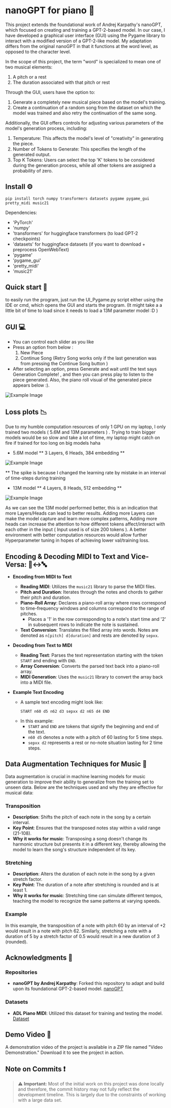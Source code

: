 
# nanoGPT for piano :musical_keyboard:

This project extends the foundational work of Andrej Karpathy's nanoGPT, which focused on creating and training a GPT-2-based model. In our case, I have developed a graphical user interface (GUI) using the Pygame library to interact with a modified version of a GPT-2-like model. My adaptation differs from the original nanoGPT in that it functions at the word level, as opposed to the character level.

In the scope of this project, the term "word" is specialized to mean one of two musical elements:
1) A pitch or a rest
2) The duration associated with that pitch or rest
   
Through the GUI, users have the option to:
1) Generate a completely new musical piece based on the model's training.
2) Create a continuation of a random song from the dataset on which the model was trained and also retry the continuation of the same song.

Additionally, the GUI offers controls for adjusting various parameters of the model's generation process, including:
1) Temperature: This affects the model's level of "creativity" in generating the piece.
2) Number of Tokens to Generate: This specifies the length of the generated output.
3) Top K Tokens: Users can select the top 'K' tokens to be considered during the generation process, while all other tokens are assigned a probability of zero.

## Install :gear:

```
pip install torch numpy transformers datasets pygame pygame_gui pretty_midi music21
```

Dependencies:

-  'PyTorch'
-  'numpy'
-  'transformers' for huggingface transformers  (to load GPT-2 checkpoints)
-  'datasets' for huggingface datasets (if you want to download + preprocess OpenWebText)
-  'pygame'
-  'pygame_gui'
-  'pretty_midi'
-  'music21'

## Quick start :rocket:

to easily run the program, just run the UI_Pygame.py script either using the IDE or cmd, which opens the GUI and starts the program. (It might take a a little bit of time to load since it needs to load a 13M parameter model :D )


## GUI :computer:

- You can control each slider as you like
- Press an option from below :
     1) New Piece
     2) Continue Song (Retry Song works only if the last generation was from pressing the Continue Song button )
- After selecting an option, press Generate and wait until the text says Generation Complete! , and then you can press play to listen to the piece generated. 
  Also, the piano roll visual of the generated piece appears below :).

![Example Image](./ML_Piano_Gui.png)


## Loss plots :chart_with_downwards_trend:

Due to my humble computation resources of only 1 GPU on my laptop, I only trained two models ( 5.6M and 13M parameters ) . Trying to train bigger models would be so slow and take a lot of time, my laptop might catch on fire if trained for too long on big models haha

- 5.6M model
  ** 3 Layers, 6 Heads, 384 embedding **

![Example Image](./piano-model-5.63M/loss_plot.png)

** The spike is because I changed the learning rate by mistake in an interval of time-steps during training 


- 13M model
  ** 4 Layers, 8 Heads, 512 embedding **

![Example Image](./piano-model-13M/loss_plot.png)

As we can see the 13M model performed better, this is an indication that more Layers/Heads can lead to better results. Adding more Layers can make the model capture and learn more complex patterns, Adding more heads can increase the attention to how different tokens affect/interact with each other in the input ( Input used is of size 200 tokens ). A better environment with better computation resources would allow further Hyperparameter tuning in hopes of achieving lower val/training loss.


## Encoding & Decoding MIDI to Text and Vice-Versa: :musical_note::left_right_arrow::abc:

- **Encoding from MIDI to Text**
   - **Reading MIDI**: Utilizes the `music21` library to parse the MIDI files.
   - **Pitch and Duration**: Iterates through the notes and chords to gather their pitch and duration.
   - **Piano-Roll Array**: Declares a piano-roll array where rows correspond to time-frequency windows and columns correspond to the range of pitches.
     - Places a '1' in the row corresponding to a note's start time and '2' in subsequent rows to indicate the note is sustained.
   - **Text Conversion**: Translates the filled array into words. Notes are denoted as `n[pitch] d[duration]` and rests are denoted by `sepxx`.
  
- **Decoding from Text to MIDI**
   - **Reading Text**: Parses the text representation starting with the token `START` and ending with `END`.
   - **Array Conversion**: Converts the parsed text back into a piano-roll array.
   - **MIDI Generation**: Uses the `music21` library to convert the array back into a MIDI file.

- **Example Text Encoding**
   - A sample text encoding might look like:
     ```
     START n60 d5 n62 d3 sepxx d2 n65 d4 END
     ```
   - In this example:
     - `START` and `END` are tokens that signify the beginning and end of the text.
     - `n60 d5` denotes a note with a pitch of 60 lasting for 5 time steps.
     - `sepxx d2` represents a rest or no-note situation lasting for 2 time steps.


## Data Augmentation Techniques for Music :twisted_rightwards_arrows:

Data augmentation is crucial in machine learning models for music generation to improve their ability to generalize from the training set to unseen data. Below are the techniques used and why they are effective for musical data:

### Transposition
- **Description**: Shifts the pitch of each note in the song by a certain interval.
- **Key Point**: Ensures that the transposed notes stay within a valid range (21-108).
- **Why it works for music**: Transposing a song doesn't change its harmonic structure but presents it in a different key, thereby allowing the model to learn the song's structure independent of its key.

### Stretching
- **Description**: Alters the duration of each note in the song by a given stretch factor.
- **Key Point**: The duration of a note after stretching is rounded and is at least 1.
- **Why it works for music**: Stretching time can simulate different tempos, teaching the model to recognize the same patterns at varying speeds.

### Example

In this example, the transposition of a note with pitch 60 by an interval of +2 would result in a note with pitch 62. Similarly, stretching a note with a duration of 5 by a stretch factor of 0.5 would result in a new duration of 3 (rounded).


## Acknowledgments :clap:

### Repositories
- **nanoGPT by Andrej Karpathy**: Forked this repository to adapt and build upon its foundational GPT-2-based model. [nanoGPT](https://github.com/karpathy/nanoGPT)

### Datasets
- **ADL Piano MIDI**: Utilized this dataset for training and testing the model. [Dataset](https://paperswithcode.com/dataset/adl-piano-midi)



## Demo Video :movie_camera:

A demonstration video of the project is available in a ZIP file named "Video Demonstration." Download it to see the project in action.


## Note on Commits :exclamation:

> :warning: **Important:** Most of the initial work on this project was done locally and therefore, the commit history may not fully reflect the development timeline. This is largely due to the constraints of working with a large data set.


